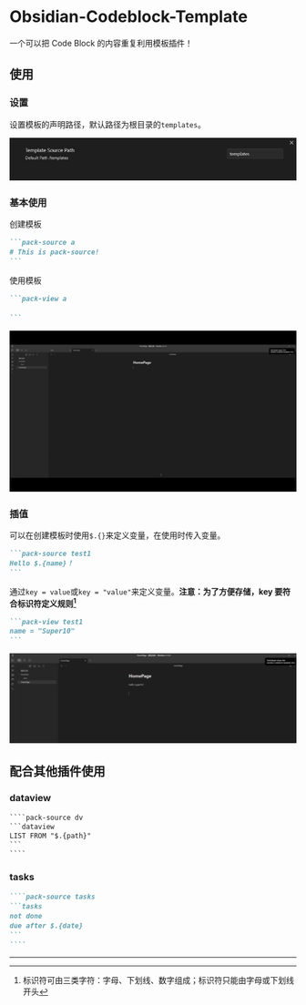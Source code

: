 # Obsidian-Codeblock-Template

一个可以把 Code Block 的内容重复利用模板插件！

## 使用

### 设置

设置模板的声明路径，默认路径为根目录的`templates`。

![image1](./assets/image1.png)

### 基本使用

创建模板

````markdown
```pack-source a
# This is pack-source!
```
````

使用模板

````markdown
```pack-view a

```
````

![gif](./assets/image2.gif)

### 插值

可以在创建模板时使用`$.{}`来定义变量，在使用时传入变量。

````markdown
```pack-source test1
Hello $.{name}！
```
````

通过`key = value`或`key = "value"`来定义变量。**注意：为了方便存储，key 要符合标识符定义规则[^1]**

````markdown
```pack-view test1
name = "Super10"
```
````

![image3](./assets/image3.png)

## 配合其他插件使用

### dataview

`````
````pack-source dv
```dataview
LIST FROM "$.{path}"
```
````
`````

### tasks

`````markdown
````pack-source tasks
```tasks
not done
due after $.{date}
```
````
`````

---

[^1]: 标识符可由三类字符：字母、下划线、数字组成；标识符只能由字母或下划线开头
